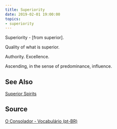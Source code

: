 ```yaml
---
title: Superiority
date: 2019-02-01 19:00:00
topics:
- superiority
---
```


Superiority - [from superior]. 

Quality of what is superior. 

Authority. Excellence. 

Ascending, in the sense of predominance, influence.

## See Also
[Superior Spirits](../superior-spirt)

## Source
[O Consolador - Vocabulário (pt-BR)](http://www.oconsolador.com.br/linkfixo/vocabulario/principal.html)
